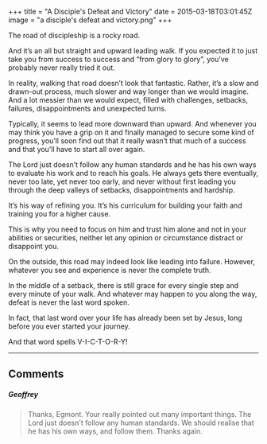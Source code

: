 +++
title = "A Disciple's Defeat and Victory"
date = 2015-03-18T03:01:45Z
image = "a disciple's defeat and victory.png"
+++

The road of discipleship is a rocky road.

And it’s an all but straight and upward leading walk.
If you expected it to just take you from success to success and “from glory to glory”, you’ve probably never really tried it out.

In reality, walking that road doesn’t look that fantastic. Rather, it’s a slow and drawn-out process, much slower and way longer than we would imagine. And a lot messier than we would expect, filled with challenges, setbacks, failures, disappointments and unexpected turns.

Typically, it seems to lead more downward than upward. And whenever you may think you have a grip on it and finally managed to secure some kind of progress, you’ll soon find out that it really wasn’t that much of a success and that you’ll have to start all over again.

The Lord just doesn’t follow any human standards and he has his own ways to evaluate his work and to reach his goals. He always gets there eventually, never too late, yet never too early, and never without first leading you through the deep valleys of setbacks, disappointments and hardship.

It’s his way of refining you. It’s his curriculum for building your faith and training you for a higher cause.

This is why you need to focus on him and trust him alone and not in your abilities or securities, neither let any opinion or circumstance distract or disappoint you.

On the outside, this road may indeed look like leading into failure. However, whatever you see and experience is never the complete truth.

In the middle of a setback, there is still grace for every single step and every minute of your walk. And whatever may happen to you along the way, defeat is never the last word spoken.

In fact, that last word over your life has already been set by Jesus, long before you ever started your journey.

And that word spells V-I-C-T-O-R-Y!

------
## Comments
##### Geoffrey
>Thanks, Egmont. Your really pointed out many important things. The Lord just doesn't follow any human standards. We should realise that he has his own ways, and follow them. Thanks again.
